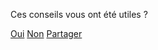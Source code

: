 <div class="feedback-component" data-feedback-transition-delay="500">
    <div class="feedback-question">
        <p>Ces conseils vous ont été utiles ?</p>
        <div class="feedback-controls">
            <a class="button button-outline button-feedback button-feedback-positif" data-feedback="positif" href="" role="button">Oui</a>
            <a class="button button-outline button-feedback button-feedback-negatif" data-feedback="negatif" href="" role="button">Non</a>
            <a class="button button-outline button-partager button-feedback-partager" href="" role="button">Partager</a>
        </div>
    </div>
    <div class="feedback-form" hidden>
        <form>
            <fieldset>
                <p role="status">Merci pour votre retour.</p>
                <label for="message_conseils">Pouvez-vous nous en dire plus, afin que nous puissions améliorer ces conseils ?</label>
                <textarea id="message_conseils" name="message" rows="9" cols="20" required></textarea>
            </fieldset>
            <div class="form-controls">
                <input type="submit" class="button" value="Envoyer mes remarques">
            </div>
        </form>
        <p class="feedback-email">ou écrivez-nous à : <a href="mailto:contact@mesconseilscovid.fr">contact@mesconseilscovid.fr</a></p>
    </div>
    <div class="feedback-thankyou" hidden>
        <p role="status">
            Merci beaucoup pour votre message qui nous aidera à améliorer les conseils.
        </p>
    </div>
    <div class="feedback-partager" hidden>
        <p role="status">
            Faites connaître Mes Conseils Covid en partageant ce lien (votre situation personnelle ne sera pas transmise) :
        </p>
        <ul>
            <li>
                <a href="https://www.facebook.com/sharer.php?u=https%3A%2F%2Fmesconseilscovid.sante.gouv.fr%2F&t=Mes%20Conseils%20Covid%20%3A%20Des%20conseils%20personnels%20pour%20agir%20contre%20le%20virus" class="button button-outline button-feedback-social-facebook" target="_blank" rel="noopener noreferrer">sur Facebook</a>
            </li>
            <li>
                <a href="https://twitter.com/intent/tweet?url=https%3A%2F%2Fmesconseilscovid.sante.gouv.fr%2F&via=conseilscovid&text=Mes%20Conseils%20Covid%20%3A%20Des%20conseils%20personnels%20pour%20agir%20contre%20le%20virus&hashtags=covid" class="button button-outline button-feedback-social-twitter" target="_blank" rel="noopener noreferrer">sur Twitter</a>
            </li>
        </ul>
    </div>
</div>
